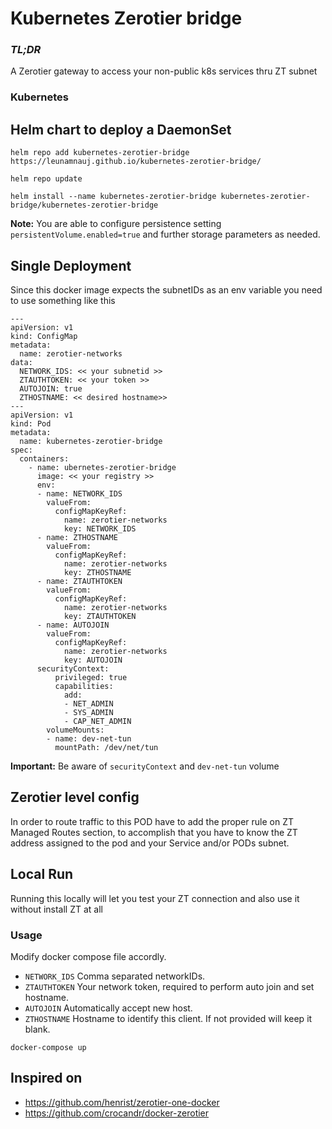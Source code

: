 # Kubernetes Zerotier bridge 

### *TL;DR*
A Zerotier gateway to access your non-public k8s services thru ZT subnet 


### Kubernetes

## Helm chart to deploy a DaemonSet
`helm repo add kubernetes-zerotier-bridge https://leunamnauj.github.io/kubernetes-zerotier-bridge/`

`helm repo update`

`helm install --name kubernetes-zerotier-bridge kubernetes-zerotier-bridge/kubernetes-zerotier-bridge`

**Note:** You are able to configure persistence setting `persistentVolume.enabled=true` and further storage parameters as needed.

## Single Deployment
Since this docker image expects the subnetIDs as an env variable you need to use something like this
```
---
apiVersion: v1
kind: ConfigMap
metadata:
  name: zerotier-networks
data:
  NETWORK_IDS: << your subnetid >>
  ZTAUTHTOKEN: << your token >>
  AUTOJOIN: true
  ZTHOSTNAME: << desired hostname>>
---
apiVersion: v1
kind: Pod
metadata:
  name: kubernetes-zerotier-bridge
spec:
  containers:
    - name: ubernetes-zerotier-bridge
      image: << your registry >>
      env:
      - name: NETWORK_IDS
        valueFrom:
          configMapKeyRef:
            name: zerotier-networks
            key: NETWORK_IDS 
      - name: ZTHOSTNAME
        valueFrom:
          configMapKeyRef:
            name: zerotier-networks
            key: ZTHOSTNAME 
      - name: ZTAUTHTOKEN
        valueFrom:
          configMapKeyRef:
            name: zerotier-networks
            key: ZTAUTHTOKEN 
      - name: AUTOJOIN
        valueFrom:
          configMapKeyRef:
            name: zerotier-networks
            key: AUTOJOIN 
      securityContext:
          privileged: true
          capabilities:
            add:
            - NET_ADMIN
            - SYS_ADMIN
            - CAP_NET_ADMIN
        volumeMounts:
        - name: dev-net-tun
          mountPath: /dev/net/tun

```
**Important:** Be aware of `securityContext` and `dev-net-tun` volume

## Zerotier level config
In order to route traffic to this POD have to add the proper rule on ZT Managed Routes section, to accomplish that you have to know the ZT address assigned to the pod and your Service and/or PODs subnet.


## Local Run
Running this locally will let you test your ZT connection and also use it without install ZT at all

### Usage

Modify docker compose file accordly.

  - `NETWORK_IDS` Comma separated networkIDs.
  - `ZTAUTHTOKEN` Your network token, required to perform auto join and set hostname.
  - `AUTOJOIN` Automatically accept new host.
  - `ZTHOSTNAME` Hostname to identify this client. If not provided will keep it blank.
```
docker-compose up
```




## Inspired on

* https://github.com/henrist/zerotier-one-docker
* https://github.com/crocandr/docker-zerotier
